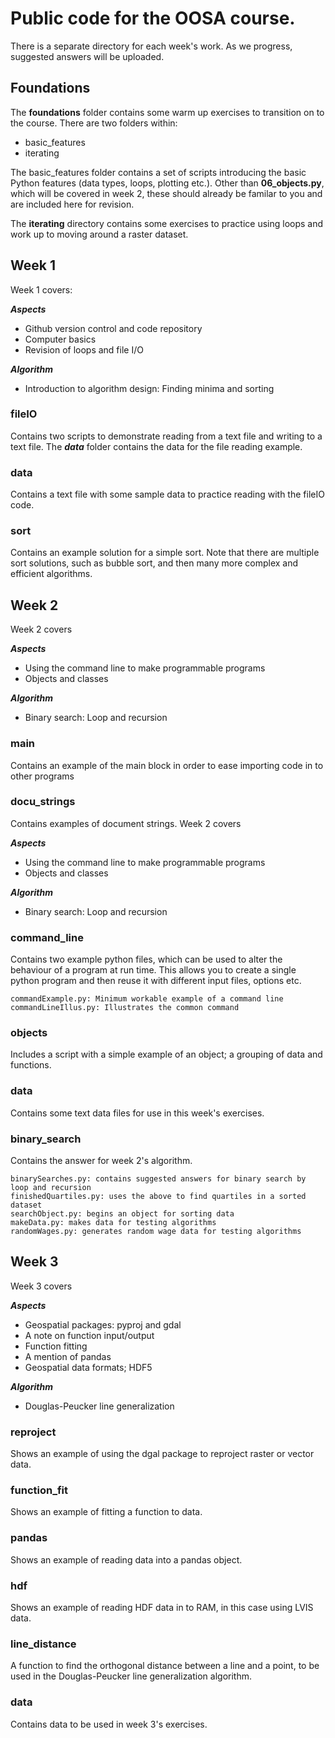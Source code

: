 # Public code for the OOSA course.

There is a separate directory for each week's work. As we progress, suggested answers will be uploaded.

## Foundations

The **foundations** folder contains some warm up exercises to transition on to the course. There are two folders within:

* basic\_features
* iterating

The basic\_features folder contains a set of scripts introducing the basic Python features (data types, loops, plotting etc.). Other than **06_objects.py**, which will be covered in week 2, these should already be familar to you and are included here for revision.

The **iterating** directory contains some exercises to practice using loops and work up to moving around a raster dataset.


## Week 1

Week 1 covers:

***Aspects***
* Github version control and code repository
* Computer basics 
* Revision of loops and file I/O

***Algorithm***
* Introduction to algorithm design: Finding minima and sorting


### fileIO

Contains two scripts to demonstrate reading from a text file and writing to a text file. The ***data*** folder contains the data for the file reading example.


### data

Contains a text file with some sample data to practice reading with the fileIO code.


### sort

Contains an example solution for a simple sort. Note that there are multiple sort solutions, such as bubble sort, and then many more complex and efficient algorithms.



## Week 2

Week 2 covers

***Aspects***
* Using the command line to make programmable programs
* Objects and classes

***Algorithm***
* Binary search: Loop and recursion


### main

Contains an example of the main block in order to ease importing code in to other programs


### docu\_strings

Contains examples of document strings.
Week 2 covers

***Aspects***
* Using the command line to make programmable programs
* Objects and classes

***Algorithm***
* Binary search: Loop and recursion

### command\_line

Contains two example python files, which can be used to alter the behaviour of a program at run time. This allows you to create a single python program and then reuse it with different input files, options etc.

    commandExample.py: Minimum workable example of a command line
    commandLineIllus.py: Illustrates the common command 


### objects

Includes a script with a simple example of an object; a grouping of data and functions.


### data

Contains some text data files for use in this week's exercises.


### binary\_search

Contains the answer for week 2's algorithm.

    binarySearches.py: contains suggested answers for binary search by loop and recursion
    finishedQuartiles.py: uses the above to find quartiles in a sorted dataset
    searchObject.py: begins an object for sorting data
    makeData.py: makes data for testing algorithms
    randomWages.py: generates random wage data for testing algorithms


## Week 3

Week 3 covers

***Aspects***
* Geospatial packages: pyproj and gdal
* A note on function input/output
* Function fitting
* A mention of pandas
* Geospatial data formats; HDF5

***Algorithm***
* Douglas-Peucker line generalization


### reproject

Shows an example of using the dgal package to reproject raster or vector data.


### function\_fit

Shows an example of fitting a function to data.


### pandas

Shows an example of reading data into a pandas object.


### hdf

Shows an example of reading HDF data in to RAM, in this case using LVIS data.


### line\_distance

A function to find the orthogonal distance between a line and a point, to be used in the Douglas-Peucker line generalization algorithm.



### data

Contains data to be used in week 3's exercises.


